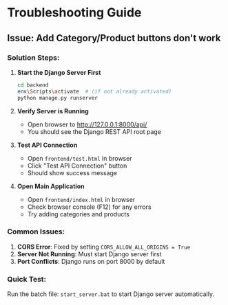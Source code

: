 # Troubleshooting Guide

## Issue: Add Category/Product buttons don't work

### Solution Steps:

1. **Start the Django Server First**
   ```bash
   cd backend
   env\Scripts\activate  # (if not already activated)
   python manage.py runserver
   ```
   
2. **Verify Server is Running**
   - Open browser to http://127.0.0.1:8000/api/
   - You should see the Django REST API root page
   
3. **Test API Connection**
   - Open `frontend/test.html` in browser
   - Click "Test API Connection" button
   - Should show success message
   
4. **Open Main Application**
   - Open `frontend/index.html` in browser
   - Check browser console (F12) for any errors
   - Try adding categories and products

### Common Issues:

1. **CORS Error**: Fixed by setting `CORS_ALLOW_ALL_ORIGINS = True`
2. **Server Not Running**: Must start Django server first
3. **Port Conflicts**: Django runs on port 8000 by default

### Quick Test:
Run the batch file: `start_server.bat` to start Django server automatically.